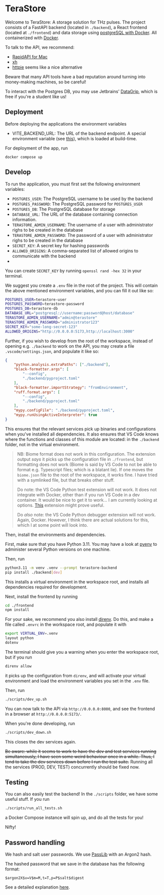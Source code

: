 # TeraStore

Welcome to TeraStore: A storage solution for THz pulses. The project consists of a FastAPI backend (located in `./backend`), a React frontend (located at `./frontend`) and data storage using [postgreSQL with Docker](https://geshan.com.np/blog/2021/12/docker-postgres/). All containerized with [Docker](https://www.docker.com/).

To talk to the API, we recommend:

* [RapidAPI for Mac](https://paw.cloud)
* [xh](https://github.com/ducaale/xh)
* [httpie](https://httpie.io) seems like a nice alternative

Beware that many API tools have a bad reputation around turning into money-making machines, so be careful!

To interact with the Postgres DB, you may use Jetbrains' [DataGrip](https://www.jetbrains.com/datagrip/), which is free if you're a student like us!

## Deployment
Before deploying the applications the environment variables
* VITE_BACKEND_URL: The URL of the backend endpoint. A special environment variable (see [this](https://vitejs.dev/guide/env-and-mode.html)), which is loaded at build-time.

For deployment of the app, run

`docker compose up`

## Develop

To run the application, you must first set the following environment variables:
* `POSTGRES_USER`: The PostgreSQL username to be used by the backend
* `POSTGRES_PASSWORD`: The PostgreSQL password for `POSTGRES_USER`
* `POSTGRES_DB`: The PostgreSQL database for storage
* `DATABASE_URL`: The URL of the database containing connection information.
* `TERASTORE_ADMIN_USERNAME`: The username of a user with administrator righs to be created in the database
* `TERASTORE_ADMIN_PASSWORD`: The password of a user with administrator righs to be created in the database
* `SECRET_KEY`: A secret key for hashing passwords
* `ALLOWED_ORIGINS`: A comma-separated list of allowed origins to communicate with the backend
* 

You can create `SECRET_KEY` by running `openssl rand -hex 32` in your terminal.

We suggest you create a `.env` file in the root of the project.
This will contain the above mentioned environment variables, and you can fill it out like so:

```bash
POSTGRES_USER=terastore-user
POSTGRES_PASSWORD=terastore-password
POSTGRES_DB=terastore-db
DATABASE_URL="postgresql://username:password@host/database"
TERASTORE_ADMIN_USERNAME="admin@terastore"
TERASTORE_ADMIN_PASSWORD="administrator123"
SECRET_KEY="some-long-secret-123"
ALLOWED_ORIGINS="http://0.0.0.0:5173,http://localhost:3000"
```

Further, if you wish to develop from the root of the workspace, instead of opening e.g. `./backend` to work on the API,
you may create a file `.vscode/settings.json`, and populate it like so:

```json
{
    "python.analysis.extraPaths": ["./backend"],
    "black-formatter.args": [
        "--config",
        "./backend/pyproject.toml"
    ],
    "black-formatter.importStrategy": "fromEnvironment",
    "ruff.format.args": [
        "--config",
        "./backend/pyproject.toml"
    ],
    "mypy.configFile": "./backend/pyproject.toml",
    "mypy.runUsingActiveInterpreter": true
}
```

This ensures that the relevant services pick up binaries and configurations when you've installed all dependencies.
It also ensures that VS Code knows where the functions and classes of this module are located: in the `./backend` folder, not in the virtual environment.

>NB: Biome format does not work in this configuration.
>The extension output _says_ it picks up the configuration file in `./frontend`, but formatting does not work (Biome is said by VS Code to not be able to format e.g. Typescript files; which is a blatant lie).
>If one moves the `biome.json` file to the root of the workspace, it works fine.
>I have tried with a symlinked file, but that breaks other stuff.
>
>Do note: the VS Code Python test extension will not work.
>It does not integrate with Docker, other than if you run VS Code in a dev container.
>It would be nice to get it to work... I am currently looking at options.
>[This](https://github.com/kondratyev-nv/vscode-python-test-adapter) extension might prove useful.
>
>Do _also_ note: the VS Code Python debugger extension will not work.
>Again, Docker.
>However, I think there are actual solutions for this, which I at some point will look into.

Then, install the environments and dependencies.

First, make sure that you have Python 3.11.
You may have a look at [pyenv](https://github.com/pyenv/pyenv) to administer several Python versions on one machine.

Then, run
```bash
python3.11 -m venv .venv --prompt terastore-backend
pip install ./backend[dev]
```

This installs a virtual environment in the workspace root, and installs all dependencies required for development.

Next, install the frontend by running
```bash
cd ./frontend
npm install
```

For your sake, we recommend you also install [direnv](https://direnv.net).
Do this, and make a file called `.envrc` in the workspace root, and populate it with
```bash
export VIRTUAL_ENV=.venv
layout python
dotenv
```

The terminal should give you a warning when you enter the workspace root, but if you run
```bash
direnv allow
```
it picks up the configuration from `direnv`, and will activate your virtual environment and load the environment variables you set in the `.env` file.

Then, run
```bash
./scripts/dev_up.sh
```

You can now talk to the API via `http://0.0.0.0:8000`, and see the frontend in a browser at `http://0.0.0.0:5173/`.

When you're done developing, run
```bash
./scripts/dev_down.sh
```
This closes the dev services again.

~~Be aware: while it seems to work to have the dev and test services running simultaneously, I have seen some weird behaviour once in a while.
Thus, I tend to take the dev services down before I run the test suite.~~
Running all the services (PROD, DEV, TEST) concurrently should be fixed now.

## Testing

You can also easily test the backend!
In the `./scripts` folder, we have some useful stuff.
If you run
```bash
./scripts/run_all_tests.sh
```
a Docker Compose instance will spin up, and do all the tests for you!

Nifty!

## Password handling

We hash and salt user passwords.
We use [PassLib](https://passlib.readthedocs.io/en/stable/) with an Argon2 hash.

The hashed password that we save in the database has the following format:

```
$argon2X$v=V$m=M,t=T,p=P$salt$digest
```

See a detailed explanation [here](https://passlib.readthedocs.io/en/stable/lib/passlib.hash.argon2.html#format-algorithm).
